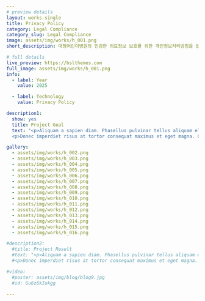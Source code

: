 ```yaml
---
# preview details
layout: works-single
title: Privacy Policy
category: Legal Compliance
category_slug: Legal Compliance
image: assets/img/works/h_001.png
short_description: 대형어린이병원의 민감한 의료정보 보호를 위한 개인정보처리방침을 법적 요구사항과 의료법 규정에 따라 체계적으로 설계하고 작성하는 컴플라이언스 프로젝트

# full details
live_preview: https://bslthemes.com
full_image: assets/img/works/h_001.png
info:
  - label: Year
    value: 2025

  - label: Technology
    value: Privacy Policy

description1:
  show: yes
  title: Project Goal
  text: "<p>Aliquam a sapien diam. Phasellus pulvinar tellus aliquam eleifend consectetur. Sed bibendum leo quis rutrum aliquetmorbi.</p>
  <p>Donec imperdiet risus at tortor consequat maximus et eget magna. Cras ornare sagittis augue, id sollicitudin justo tristique ut. Nullam ex enim, euismod vel bibendum ultrices, fringilla vel eros. Donec euismod leo lectus, et euismod metus euismod sed. Quisque quis suscipit ipsum, at pellentesque velit. Duis a congue sem.</p>"

gallery:
  - assets/img/works/h_002.png
  - assets/img/works/h_003.png
  - assets/img/works/h_004.png
  - assets/img/works/h_005.png
  - assets/img/works/h_006.png
  - assets/img/works/h_007.png
  - assets/img/works/h_008.png
  - assets/img/works/h_009.png
  - assets/img/works/h_010.png
  - assets/img/works/h_011.png
  - assets/img/works/h_012.png
  - assets/img/works/h_013.png
  - assets/img/works/h_014.png
  - assets/img/works/h_015.png
  - assets/img/works/h_016.png

#description2:
  #title: Project Result
  #text: "<p>Aliquam a sapien diam. Phasellus pulvinar tellus aliquam eleifend #consectetur. Sed bibendum leo quis rutrum aliquetmorbi.</p>
  #<p>Donec imperdiet risus at tortor consequat maximus et eget magna. Cras ornare sagittis augue, id sollicitudin justo tristique ut. Nullam ex enim, euismod vel bibendum ultrices, fringilla vel eros. Donec euismod leo lectus, et euismod metus euismod sed. Quisque quis suscipit ipsum, at pellentesque velit. Duis a congue sem.</p>"

#video:
  #poster: assets/img/blog/blog9.jpg
  #id: Gu6z6kIukgg

---
```

